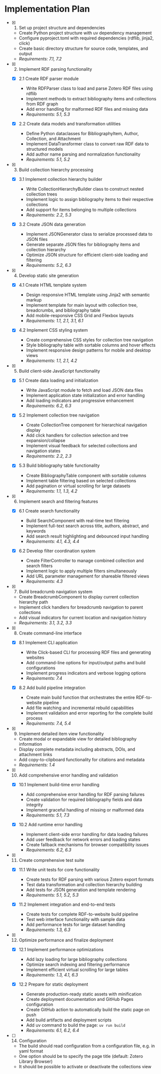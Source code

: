 # Implementation Plan

- [x] 1. Set up project structure and dependencies
  - Create Python project structure with uv dependency management
  - Configure pyproject.toml with required dependencies (rdflib, jinja2, click)
  - Create basic directory structure for source code, templates, and output
  - _Requirements: 7.1, 7.2_

- [x] 2. Implement RDF parsing functionality
  - [x] 2.1 Create RDF parser module
    - Write RDFParser class to load and parse Zotero RDF files using rdflib
    - Implement methods to extract bibliography items and collections from RDF graph
    - Add error handling for malformed RDF files and missing data
    - _Requirements: 5.1, 5.3_

  - [x] 2.2 Create data models and transformation utilities
    - Define Python dataclasses for BibliographyItem, Author, Collection, and Attachment
    - Implement DataTransformer class to convert raw RDF data to structured models
    - Add author name parsing and normalization functionality
    - _Requirements: 5.1, 5.2_

- [x] 3. Build collection hierarchy processing
  - [x] 3.1 Implement collection hierarchy builder
    - Write CollectionHierarchyBuilder class to construct nested collection trees
    - Implement logic to assign bibliography items to their respective collections
    - Add support for items belonging to multiple collections
    - _Requirements: 2.2, 5.3_

  - [x] 3.2 Create JSON data generation
    - Implement JSONGenerator class to serialize processed data to JSON files
    - Generate separate JSON files for bibliography items and collection hierarchy
    - Optimize JSON structure for efficient client-side loading and filtering
    - _Requirements: 5.2, 6.3_

- [x] 4. Develop static site generation
  - [x] 4.1 Create HTML template system
    - Design responsive HTML template using Jinja2 with semantic markup
    - Implement template for main layout with collection tree, breadcrumbs, and bibliography table
    - Add mobile-responsive CSS Grid and Flexbox layouts
    - _Requirements: 1.1, 2.1, 3.1, 6.1_

  - [x] 4.2 Implement CSS styling system
    - Create comprehensive CSS styles for collection tree navigation
    - Style bibliography table with sortable columns and hover effects
    - Implement responsive design patterns for mobile and desktop views
    - _Requirements: 1.1, 2.1, 4.2_

- [x] 5. Build client-side JavaScript functionality
  - [x] 5.1 Create data loading and initialization
    - Write JavaScript module to fetch and load JSON data files
    - Implement application state initialization and error handling
    - Add loading indicators and progressive enhancement
    - _Requirements: 6.2, 6.3_

  - [x] 5.2 Implement collection tree navigation
    - Create CollectionTree component for hierarchical navigation display
    - Add click handlers for collection selection and tree expansion/collapse
    - Implement visual feedback for selected collections and navigation states
    - _Requirements: 2.2, 2.3_

  - [x] 5.3 Build bibliography table functionality
    - Create BibliographyTable component with sortable columns
    - Implement table filtering based on selected collections
    - Add pagination or virtual scrolling for large datasets
    - _Requirements: 1.1, 1.3, 4.2_

- [x] 6. Implement search and filtering features
  - [x] 6.1 Create search functionality
    - Build SearchComponent with real-time text filtering
    - Implement full-text search across title, authors, abstract, and keywords
    - Add search result highlighting and debounced input handling
    - _Requirements: 4.1, 4.3, 4.4_

  - [x] 6.2 Develop filter coordination system
    - Create FilterController to manage combined collection and search filters
    - Implement logic to apply multiple filters simultaneously
    - Add URL parameter management for shareable filtered views
    - _Requirements: 4.3_

- [x] 7. Build breadcrumb navigation system
  - Create BreadcrumbComponent to display current collection hierarchy path
  - Implement click handlers for breadcrumb navigation to parent collections
  - Add visual indicators for current location and navigation history
  - _Requirements: 3.1, 3.2, 3.3_

- [x] 8. Create command-line interface
  - [x] 8.1 Implement CLI application
    - Write Click-based CLI for processing RDF files and generating websites
    - Add command-line options for input/output paths and build configurations
    - Implement progress indicators and verbose logging options
    - _Requirements: 7.4_

  - [x] 8.2 Add build pipeline integration
    - Create main build function that orchestrates the entire RDF-to-website pipeline
    - Add file watching and incremental rebuild capabilities
    - Implement validation and error reporting for the complete build process
    - _Requirements: 7.4, 5.4_

- [x] 9. Implement detailed item view functionality
  - Create modal or expandable view for detailed bibliography information
  - Display complete metadata including abstracts, DOIs, and attachment links
  - Add copy-to-clipboard functionality for citations and metadata
  - _Requirements: 1.4_

- [x] 10. Add comprehensive error handling and validation
  - [x] 10.1 Implement build-time error handling
    - Add comprehensive error handling for RDF parsing failures
    - Create validation for required bibliography fields and data integrity
    - Implement graceful handling of missing or malformed data
    - _Requirements: 5.1, 7.3_

  - [x] 10.2 Add runtime error handling
    - Implement client-side error handling for data loading failures
    - Add user feedback for network errors and loading states
    - Create fallback mechanisms for browser compatibility issues
    - _Requirements: 6.2, 6.3_

- [x] 11. Create comprehensive test suite
  - [x] 11.1 Write unit tests for core functionality
    - Create tests for RDF parsing with various Zotero export formats
    - Test data transformation and collection hierarchy building
    - Add tests for JSON generation and template rendering
    - _Requirements: 5.1, 5.2, 5.3_

  - [x] 11.2 Implement integration and end-to-end tests
    - Create tests for complete RDF-to-website build pipeline
    - Test web interface functionality with sample data
    - Add performance tests for large dataset handling
    - _Requirements: 1.3, 6.3_

- [x] 12. Optimize performance and finalize deployment
  - [x] 12.1 Implement performance optimizations
    - Add lazy loading for large bibliography collections
    - Optimize search indexing and filtering performance
    - Implement efficient virtual scrolling for large tables
    - _Requirements: 1.3, 4.1, 6.3_

  - [x] 12.2 Prepare for static deployment
    - Generate production-ready static assets with minification
    - Create deployment documentation and GitHub Pages configuration
    - Create GitHub action to automatically build the static page on push
    - Add build artifacts and deployment scripts
    - Add uv command to build the page: `uv run build`
    - _Requirements: 6.1, 6.2, 6.4_

- [ ] 14. Configuration
  - The build should read configuration from a configuration file, e.g. in yaml format
  - One option should be to specify the page title (default: Zotero Library Browser)
  - It should be possible to activate or deactivate the collections view
